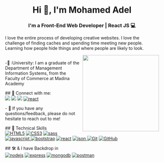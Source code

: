 <h1 align="center">Hi 👋, I'm Mohamed Adel</h1>
<h3 align="center">I'm a Front-End Web Developer | React JS 💻</h3>

<p>I love the entire process of developing creative websites. I love the challenge of finding caches and spending time meeting new people. Learning how people hide things and where people are likely to look.
 
 <p align="left">
<img align="right" src="https://user-images.githubusercontent.com/63050133/156676671-d5b2e362-97d4-4404-9447-dd71ddfea82f.gif" width = 250px/>
<br>
<!-- - 🌱 I’m currently studying `BackEnd Node.js` -->
-🏫 :University: I am a graduate of the Department of Management Information Systems, from the Faculty of Commerce at Madina Academy

<br />
 <p align="left">
## 🤝 Connect with me:
<br />
<a href="https://www.facebook.com/profile.php?id=100012706116123" title="Facebook"><img src="https://img.shields.io/badge/Facebook-%23000?style=social&logo=Facebook&logoColor=%230866FF"/></a>
<a href="https://www.linkedin.com/in/mohamed-adel-226611286/" title="LinkedIn"><img src="https://img.shields.io/badge/linked%20in-%23000?style=social&logo=LinkedIn&logoColor=%230A66C2"/></a> 
<a  href="mailto:howare7amo99@gmail.com" title="Gmail"><img src="https://img.shields.io/badge/Gmail-%23000?style=social&logo=Gmail&logoColor=%23EA4335"/></a>
<a href="https://portfolio97by-mohamed-adel.netlify.app/"><img src="https://img.shields.io/badge/Portfolio-%23000?style=social&logo=react&logoColor=%2361DAFB"alt="react"/></a>
<br />
 <p align="left">
- 💬 If you have any questions/feedback, please do not hesitate to reach out to me!
<br />
 <p align="left">
## 💼 Technical Skills
<br>
  <a href="https://www.w3.org/TR/html5/"title="HTML5"><img src="https://img.shields.io/badge/HTML5-%23000?style=social&logo=html5&logoColor=%23E34F26" alt="HTML5"></a>
    <a href="https://www.w3.org/Style/CSS/" title="CSS3"><img src="https://img.shields.io/badge/CSS3-%23000?style=social&logo=css3&logoColor=%231572B6"alt="CSS3"></a>
    <a href="https://sass-lang.com/install/" title="Sass"><img src="https://img.shields.io/badge/Sass-%23000?style=social&logo=css3&logoColor=%CF649A"alt="sass"></a>
  <a href="https://developer.mozilla.org/en-US/docs/Web/JavaScript"title="JavaScript"><img src="https://img.shields.io/badge/JavaScript-%23fff?style=social&logo=JavaScript&logoColor=%23F7DF1E"alt="javascript"/</a>
 <a href="https://getbootstrap.com"title="Bootstrap"><img src="https://img.shields.io/badge/Bootstrap-%23fff?style=social&logo=bootstrap&logoColor=%237952B3" alt="bootstrap"/></a>
  <a href="https://reactjs.org/"title="React"><img src="https://img.shields.io/badge/React-%23000?style=social&logo=react&logoColor=%2361DAFB"alt="react"/></a>
  <a href="https://www.npmjs.com/package/json-server"title="json"><img src="https://img.shields.io/badge/JsonServer-%23fff?style=social&logo=json&logoColor=%222222"alt="json"/</a>
  <a href="https://git-scm.com/" title="Git"><img src="https://img.shields.io/badge/git-%23000?style=social&logo=git&logoColor=%23F05032" alt="Git"></a>
  <a href="https://github.com/" title="GitHub"><img src="https://img.shields.io/badge/GitHub-%23000?style=social&logo=GitHub&logoColor=%23181717" alt="GitHub"></a></p>
<!--   <a href="https://www.typescriptlang.org/" title="Type Script"><img src="https://img.shields.io/badge/TypeScript-%23000?style=social&logo=typescript&logoColor=%233178C6" alt="typescript"/></a> -->
  ## 🛠 & I have Backdrop in 
  <br />
  <a href="https://nodejs.org" title="NodeJS"><img src="https://img.shields.io/badge/Node%20JS-%23000?style=social&logo=Node.js&logoColor=%23339933"alt="nodejs" /></a>
    <a href="https://expressjs.com"title="Express"><img src="https://img.shields.io/badge/Express-%23fff?style=social&logo=express&logoColor=%23000000" alt="express"/></a>
  <a href="https://www.mongodb.com/"title="Mongodb"><img src="https://img.shields.io/badge/MongoDB-%23000?style=social&logo=mongodb&logoColor=%2347A248"alt="mongodb"/></a>
  <a href="https://postman.com"title="Postman"><img src="https://img.shields.io/badge/postman-%23000?style=social&logo=postman&logoColor=%23FF6C37" alt="postman"/></a>
  <!-- <a href="https://code.visualstudio.com/" title="Visual Studio Code"><img src="https://img.shields.io/badge/Visual%20Studio%20Code-%23000?style=social&logo=Visual%20Studio%20Code&logoColor=%23007ACC"alt="Visual Studio Code"></a> -->
